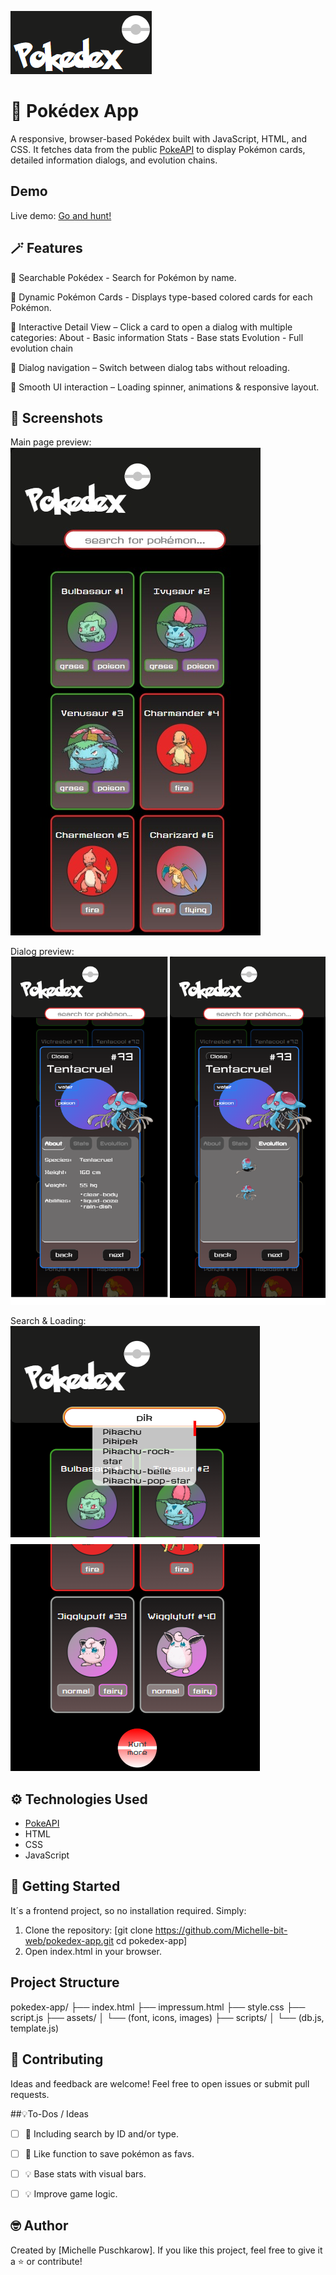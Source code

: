 ![Game Logo](./assets/img/pokedex-logo.png)

# 🥙 Pokédex App

A responsive, browser-based Pokédex built with JavaScript, HTML, and CSS. It fetches data from the public [PokeAPI](https://pokeapi.co/about) to display Pokémon cards, detailed information dialogs, and evolution chains.

## Demo

Live demo: [Go and hunt!](https://michelle-bit-web.github.io/pokedex)

## 🪄 Features

🔎 Searchable Pokédex - Search for Pokémon by name.

🎨 Dynamic Pokémon Cards - Displays type-based colored cards for each Pokémon.

🫳 Interactive Detail View – Click a card to open a dialog with multiple categories:
About - Basic information
Stats - Base stats
Evolution - Full evolution chain 

🧭 Dialog navigation – Switch between dialog tabs without reloading.

🧩 Smooth UI interaction – Loading spinner, animations & responsive layout. 

## 📸 Screenshots

Main page preview:
![App Board](./assets/img/preview-mobile.png)

Dialog preview:
![App Board](./assets/img/preview-dialog.png)

Search & Loading:
![App Board](./assets/img/preview-search+loading.png)

## ⚙️ Technologies Used

- [PokeAPI](https://pokeapi.co/about)
- HTML
- CSS
- JavaScript

## 🚀 Getting Started

It´s a frontend project, so no installation required. Simply:

1. Clone the repository: [git clone https://github.com/Michelle-bit-web/pokedex-app.git
cd pokedex-app]
2. Open index.html in your browser.

## Project Structure
pokedex-app/
├── index.html
├── impressum.html
├── style.css
├── script.js
├── assets/
│   └── (font, icons, images)
├── scripts/
│   └── (db.js, template.js)

## 🤝 Contributing

Ideas and feedback are welcome! Feel free to open issues or submit pull requests.

##💡To-Dos / Ideas

- [ ] 📍 Including search by ID and/or type.

- [ ] 🩷 Like function to save pokémon as favs.

- [ ] 💡 Base stats with visual bars.

- [ ] 💡 Improve game logic.
   
## 🤓 Author

Created by [Michelle Puschkarow].
If you like this project, feel free to give it a ⭐️ or contribute!

